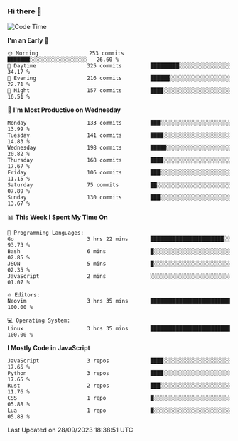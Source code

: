 ### Hi there 👋
<!--START_SECTION:waka-->
![Code Time](http://img.shields.io/badge/Code%20Time-159%20hrs%2040%20mins-blue)

**I'm an Early 🐤** 

```text
🌞 Morning                253 commits         ███████░░░░░░░░░░░░░░░░░░   26.60 % 
🌆 Daytime                325 commits         █████████░░░░░░░░░░░░░░░░   34.17 % 
🌃 Evening                216 commits         ██████░░░░░░░░░░░░░░░░░░░   22.71 % 
🌙 Night                  157 commits         ████░░░░░░░░░░░░░░░░░░░░░   16.51 % 
```
📅 **I'm Most Productive on Wednesday** 

```text
Monday                   133 commits         ███░░░░░░░░░░░░░░░░░░░░░░   13.99 % 
Tuesday                  141 commits         ████░░░░░░░░░░░░░░░░░░░░░   14.83 % 
Wednesday                198 commits         █████░░░░░░░░░░░░░░░░░░░░   20.82 % 
Thursday                 168 commits         ████░░░░░░░░░░░░░░░░░░░░░   17.67 % 
Friday                   106 commits         ███░░░░░░░░░░░░░░░░░░░░░░   11.15 % 
Saturday                 75 commits          ██░░░░░░░░░░░░░░░░░░░░░░░   07.89 % 
Sunday                   130 commits         ███░░░░░░░░░░░░░░░░░░░░░░   13.67 % 
```


📊 **This Week I Spent My Time On** 

```text
💬 Programming Languages: 
Go                       3 hrs 22 mins       ███████████████████████░░   93.73 % 
Bash                     6 mins              █░░░░░░░░░░░░░░░░░░░░░░░░   02.85 % 
JSON                     5 mins              █░░░░░░░░░░░░░░░░░░░░░░░░   02.35 % 
JavaScript               2 mins              ░░░░░░░░░░░░░░░░░░░░░░░░░   01.07 % 

🔥 Editors: 
Neovim                   3 hrs 35 mins       █████████████████████████   100.00 % 

💻 Operating System: 
Linux                    3 hrs 35 mins       █████████████████████████   100.00 % 
```

**I Mostly Code in JavaScript** 

```text
JavaScript               3 repos             ████░░░░░░░░░░░░░░░░░░░░░   17.65 % 
Python                   3 repos             ████░░░░░░░░░░░░░░░░░░░░░   17.65 % 
Rust                     2 repos             ███░░░░░░░░░░░░░░░░░░░░░░   11.76 % 
CSS                      1 repo              █░░░░░░░░░░░░░░░░░░░░░░░░   05.88 % 
Lua                      1 repo              █░░░░░░░░░░░░░░░░░░░░░░░░   05.88 % 
```




 Last Updated on 28/09/2023 18:38:51 UTC
<!--END_SECTION:waka-->

<!--
**YoganshSharma/YoganshSharma** is a ✨ _special_ ✨ repository because its `README.md` (this file) appears on your GitHub profile.

Here are some ideas to get you started:

- 🔭 I’m currently working on ...
- 🌱 I’m currently learning ...
- 👯 I’m looking to collaborate on ...
- 🤔 I’m looking for help with ...
- 💬 Ask me about ...
- 📫 How to reach me: ...
- 😄 Pronouns: ...
- ⚡ Fun fact: ...
-->
